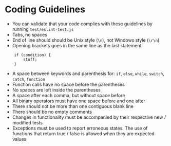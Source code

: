 # Coding Guidelines

- You can validate that your code complies with these guidelines by running `test/eslint-test.js`
- Tabs, no spaces
- End of line should should be Unix style (`\n`), not Windows style (`\r\n`)
- Opening brackets goes in the same line as the last statement
```
    if (condition) {
        stuff;
    }
```
- A space between keywords and parenthesis for: `if`, `else`, `while`, `switch`, `catch`, `function`
- Function calls have no space before the parentheses
- No spaces are left inside the parentheses
- A space after each comma, but without space before
- All binary operators must have one space before and one after
- There should not be more than one contiguous blank line
- There should be no empty comments
- Changes in functionality must be accompanied by their respective new / modified tests
- Exceptions must be used to report erroneous states. The use of functions that return true / false is allowed when they are expected values
